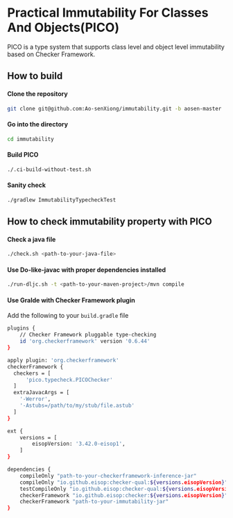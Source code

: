 # Practical Immutability For Classes And Objects(PICO)

PICO is a type system that supports class level and object level immutability based on Checker Framework.

## How to build 
#### Clone the repository
```bash
git clone git@github.com:Ao-senXiong/immutability.git -b aosen-master
```

#### Go into the directory
```bash
cd immutability
```
#### Build PICO
```bash
./.ci-build-without-test.sh
```

#### Sanity check
```bash
./gradlew ImmutabilityTypecheckTest
```

## How to check immutability property with PICO

#### Check a java file
```bash
./check.sh <path-to-your-java-file>
```

#### Use Do-like-javac with proper dependencies installed
```bash
./run-dljc.sh -t <path-to-your-maven-project>/mvn compile
```

#### Use Gralde with Checker Framework plugin
Add the following to your `build.gradle` file
```bash
plugins {
    // Checker Framework pluggable type-checking
    id 'org.checkerframework' version '0.6.44'
}

apply plugin: 'org.checkerframework'
checkerFramework {
  checkers = [
      'pico.typecheck.PICOChecker'
  ]
  extraJavacArgs = [
    '-Werror',
    '-Astubs=/path/to/my/stub/file.astub'
  ]
}

ext {
    versions = [
        eisopVersion: '3.42.0-eisop1',
    ]
}

dependencies {
    compileOnly "path-to-your-checkerframework-inference-jar"
    compileOnly "io.github.eisop:checker-qual:${versions.eisopVersion}"
    testCompileOnly "io.github.eisop:checker-qual:${versions.eisopVersion}"
    checkerFramework "io.github.eisop:checker:${versions.eisopVersion}"
    checkerFramework "path-to-your-immutability-jar"
}
```

